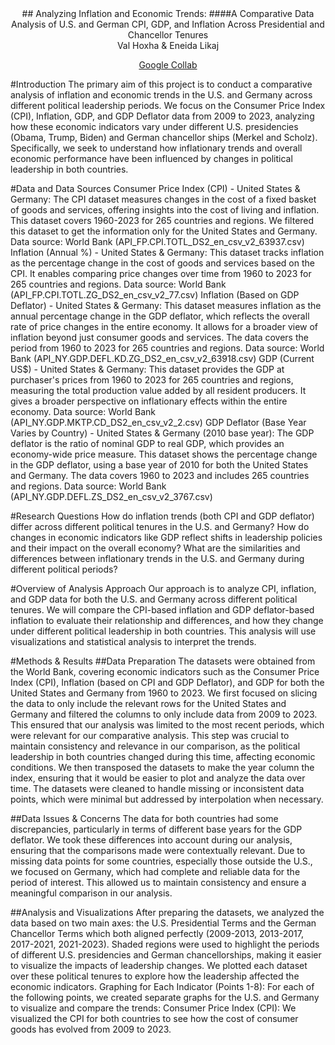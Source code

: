 
<div align="center">
## Analyzing Inflation and Economic Trends: 
  ####A Comparative Data Analysis of U.S. and German CPI, GDP, and Inflation Across Presidential and Chancellor Tenures 
</div>

<div align="center">
Val Hoxha & Eneida Likaj
  <p><a href="https://colab.research.google.com/drive/1owGzEK4yEnB7BBwD5_JwS8etEzIckTPT?usp=sharing" target="_blank">Google Collab</a></p>
</div>

#Introduction
The primary aim of this project is to conduct a comparative analysis of inflation and economic trends in the U.S. and Germany across different political leadership periods. 
We focus on the Consumer Price Index (CPI), Inflation, GDP, and GDP Deflator data from 2009 to 2023, analyzing how these economic indicators vary under different U.S. presidencies (Obama, Trump, Biden) and German chancellor ships (Merkel and Scholz). 
Specifically, we seek to understand how inflationary trends and overall economic performance have been influenced by changes in political leadership in both countries.

#Data and Data Sources
Consumer Price Index (CPI) - United States & Germany: The CPI dataset measures changes in the cost of a fixed basket of goods and services, offering insights into the cost of living and inflation. This dataset covers 1960-2023 for 265 countries and regions. We filtered this dataset to get the information only for the United States and Germany. 
Data source: World Bank (API_FP.CPI.TOTL_DS2_en_csv_v2_63937.csv)
Inflation (Annual %) - United States & Germany: This dataset tracks inflation as the percentage change in the cost of goods and services based on the CPI. It enables comparing price changes over time from 1960 to 2023 for 265 countries and regions.
Data source: World Bank (API_FP.CPI.TOTL.ZG_DS2_en_csv_v2_77.csv)
Inflation (Based on GDP Deflator) - United States & Germany: This dataset measures inflation as the annual percentage change in the GDP deflator, which reflects the overall rate of price changes in the entire economy. It allows for a broader view of inflation beyond just consumer goods and services. The data covers the period from 1960 to 2023 for 265 countries and regions.
Data source: World Bank (API_NY.GDP.DEFL.KD.ZG_DS2_en_csv_v2_63918.csv)
GDP (Current US$) - United States & Germany: This dataset provides the GDP at purchaser's prices from 1960 to 2023 for 265 countries and regions, measuring the total production value added by all resident producers. It gives a broader perspective on inflationary effects within the entire economy.
Data source: World Bank (API_NY.GDP.MKTP.CD_DS2_en_csv_v2_2.csv)
GDP Deflator (Base Year Varies by Country) - United States & Germany (2010 base year): The GDP deflator is the ratio of nominal GDP to real GDP, which provides an economy-wide price measure. This dataset shows the percentage change in the GDP deflator, using a base year of 2010 for both the United States and Germany. The data covers 1960 to 2023 and includes 265 countries and regions.
Data source: World Bank (API_NY.GDP.DEFL.ZS_DS2_en_csv_v2_3767.csv)

#Research Questions
How do inflation trends (both CPI and GDP deflator) differ across different political tenures in the U.S. and Germany?
How do changes in economic indicators like GDP reflect shifts in leadership policies and their impact on the overall economy?
What are the similarities and differences between inflationary trends in the U.S. and Germany during different political periods?

#Overview of Analysis Approach
Our approach is to analyze CPI, inflation, and GDP data for both the U.S. and Germany across different political tenures. We will compare the CPI-based inflation and GDP deflator-based inflation to evaluate their relationship and differences, and how they change under different political leadership in both countries. This analysis will use visualizations and statistical analysis to interpret the trends.

#Methods & Results
##Data Preparation
The datasets were obtained from the World Bank, covering economic indicators such as the Consumer Price Index (CPI), Inflation (based on CPI and GDP Deflator), and GDP for both the United States and Germany from 1960 to 2023.
We first focused on slicing the data to only include the relevant rows for the United States and Germany and filtered the columns to only include data from 2009 to 2023. This ensured that our analysis was limited to the most recent periods, which were relevant for our comparative analysis. This step was crucial to maintain consistency and relevance in our comparison, as the political leadership in both countries changed during this time, affecting economic conditions.
We then transposed the datasets to make the year column the index, ensuring that it would be easier to plot and analyze the data over time. The datasets were cleaned to handle missing or inconsistent data points, which were minimal but addressed by interpolation when necessary.

##Data Issues & Concerns
The data for both countries had some discrepancies, particularly in terms of different base years for the GDP deflator. We took these differences into account during our analysis, ensuring that the comparisons made were contextually relevant.
Due to missing data points for some countries, especially those outside the U.S., we focused on Germany, which had complete and reliable data for the period of interest. This allowed us to maintain consistency and ensure a meaningful comparison in our analysis.

##Analysis and Visualizations
After preparing the datasets, we analyzed the data based on two main axes: the U.S. Presidential Terms and the German Chancellor Terms which both aligned perfectly (2009-2013, 2013-2017, 2017-2021, 2021-2023). Shaded regions were used to highlight the periods of different U.S. presidencies and German chancellorships, making it easier to visualize the impacts of leadership changes. We plotted each dataset over these political tenures to explore how the leadership affected the economic indicators.
Graphing for Each Indicator (Points 1-8): For each of the following points, we created separate graphs for the U.S. and Germany to visualize and compare the trends:
Consumer Price Index (CPI): We visualized the CPI for both countries to see how the cost of consumer goods has evolved from 2009 to 2023.




